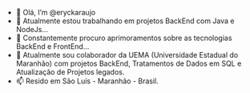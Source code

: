 - 👋 Olá, I’m @eryckaraujo
- 👀 Atualmente estou trabalhando em projetos BackEnd com Java e NodeJs...
- 🌱 Constantemente procuro aprimoramentos sobre as tecnologias BackEnd e FrontEnd...
- 💞️ Atualmente sou colaborador da UEMA (Universidade Estadual do Maranhão) com projetos BackEnd, Tratamentos de Dados em SQL e Atualização de Projetos legados.
- 📫 Resido em São Luís - Maranhão - Brasil.

<!---
eryckaraujo/eryckaraujo is a ✨ special ✨ repository because its `README.md` (this file) appears on your GitHub profile.
You can click the Preview link to take a look at your changes.
--->
